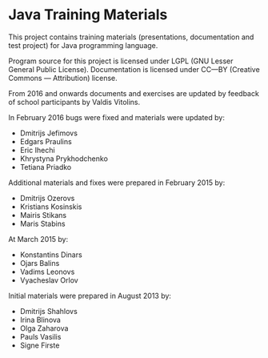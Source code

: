 # Java Training Materials

This project contains training materials (presentations, documentation and test project)
for Java programming language.

Program source for this project is licensed under LGPL (GNU Lesser General Public License).
Documentation is licensed under CC—BY (Creative Commons — Attribution) license.

From 2016 and onwards documents and exercises are updated by feedback of school
participants by Valdis Vitolins.

In February 2016 bugs were fixed and materials were updated by:
* Dmitrijs Jefimovs
* Edgars Praulins
* Eric Ihechi
* Khrystyna Prykhodchenko
* Tetiana Priadko

Additional materials and fixes were prepared in February 2015 by:
* Dmitrijs Ozerovs
* Kristians Kosinskis
* Mairis Stikans
* Maris Stabins

At March 2015 by:
* Konstantins Dinars
* Ojars Balins
* Vadims Leonovs
* Vyacheslav Orlov

Initial materials were prepared in August 2013 by:
* Dmitrijs Shahlovs
* Irina Blinova
* Olga Zaharova
* Pauls Vasilis
* Signe Firste